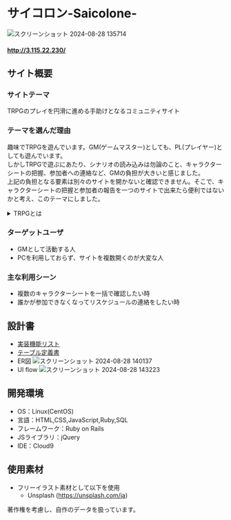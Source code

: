# サイコロン-Saicolone-

![スクリーンショット 2024-08-28 135714](https://github.com/user-attachments/assets/18c82f63-b1b5-4c94-ae35-1f4a25c281ac)

#### http://3.115.22.230/


## サイト概要
### サイトテーマ
TRPGのプレイを円滑に進める手助けとなるコミュニティサイト
​
### テーマを選んだ理由
趣味でTRPGを遊んでいます。GM(ゲームマスター)としても、PL(プレイヤー)としても遊んでいます。<br>
しかしTRPGで遊ぶにあたり、シナリオの読み込みは勿論のこと、キャラクターシートの把握、参加者への連絡など、GMの負担が大きいと感じました。<br>
上記の負担となる要素は別々のサイトを開かないと確認できません。そこで、キャラクターシートの把握と参加者の報告を一つのサイトで出来たら便利ではないかと考え、このテーマにしました。

<details>

<summary>TRPGとは</summary>
> フリー百科事典『ウィキペディア（Wikipedia）』より

テーブルトークRPG、あるいはテーブルトップ・ロールプレイング・ゲーム
テーブルゲームのジャンルのひとつ。

ゲーム機などのコンピュータを使わずに、紙や鉛筆、サイコロなどの道具を用いて、人間同士の会話とルールブックに記載されたルールに従って遊ぶ“対話型”のロールプレイングゲーム（RPG）を指す言葉。

</details>

### ターゲットユーザ
- GMとして活動する人
- PCを利用しておらず、サイトを複数開くのが大変な人
​
### 主な利用シーン
- 複数のキャラクターシートを一括で確認したい時
- 誰かが参加できなくなってリスケジュールの連絡をしたい時

## 設計書
- [実装機能リスト](https://docs.google.com/spreadsheets/d/1o0-XSugmBQ7FScXdB2E93_It7lAXpEH5UDIVhyohYhc/edit?usp=sharing)
- [テーブル定義書](https://docs.google.com/spreadsheets/d/11awt4480lKsKbX7-558m0mRBtc2GerUmrNoJWvTmR-4/edit?usp=sharing)
- ER図
![スクリーンショット 2024-08-28 140137](https://github.com/user-attachments/assets/e77945d8-ecf6-4d8b-bb02-e5a0592d2bde)
- UI flow
![スクリーンショット 2024-08-28 143223](https://github.com/user-attachments/assets/4abc7e95-b43a-420f-88d4-0385f3f4226a)


## 開発環境
- OS：Linux(CentOS)
- 言語：HTML,CSS,JavaScript,Ruby,SQL
- フレームワーク：Ruby on Rails
- JSライブラリ：jQuery
- IDE：Cloud9
​
## 使用素材
- フリーイラスト素材として以下を使用
  - Unsplash (https://unsplash.com/ja)

著作権を考慮し、自作のデータを扱っています。